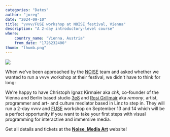```yaml
---
categories: "Dates"
author: "joreg"
date: "2024-09-10"
title: "vvvv/FUSE workshop at NOISE festival, Vienna"
description: "A 2-day introductory-level course"
where: 
    country_name: "Vienna, Austria"
    from_date: "1726232400"
thumb: "thumb.png"
---
```


[![](noise.jpg)](https://www.noise.ist/)

When we've been approached by the [NOISE](https://www.noise.ist/) team and asked whether we wanted to run a vvvv workshop at their festival, we didn't have to think for long: 

We're happy to have Christoph Ignaz Kirmaier aka *chk*, co-founder of the Vienna and Berlin based studio [3e8](https://www.3e8.studio/) and [Rosi Grillmair](https://www.rgba.studio/) aka *remony*, artist, programmer and art- and culture mediator based in Linz to step in. They will run a 2-day vvvv and [FUSE](https://www.thefuselab.io/) workshop on September 13 and 14 which will be a perfect opportunity if you want to take your first steps with visual programming for interactive and immersive media. 

Get all details and tickets at the [**Noise_Media Art**](https://www.noise.ist/vienna) website!
